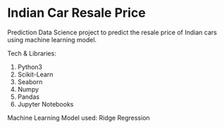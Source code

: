# Indian Car Resale Price 
Prediction
Data Science project to predict the resale price of Indian cars using machine learning model.

Tech & Libraries:
1. Python3
2. Scikit-Learn
3. Seaborn
4. Numpy
5. Pandas
6. Jupyter Notebooks


Machine Learning Model used: Ridge Regression
